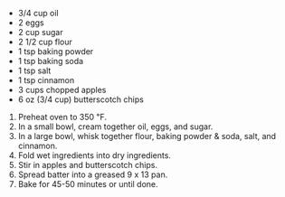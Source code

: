 - 3/4 cup oil
- 2 eggs
- 2 cup sugar
- 2 1/2 cup flour
- 1 tsp baking powder
- 1 tsp baking soda
- 1 tsp salt
- 1 tsp cinnamon
- 3 cups chopped apples
- 6 oz (3/4 cup) butterscotch chips

1. Preheat oven to 350 ℉.
2. In a small bowl, cream together oil, eggs, and sugar.
3. In a large bowl, whisk together flour, baking powder & soda, salt, and cinnamon.
4. Fold wet ingredients into dry ingredients.
5. Stir in apples and butterscotch chips.
6. Spread batter into a greased 9 x 13 pan.
7. Bake for 45-50 minutes or until done.